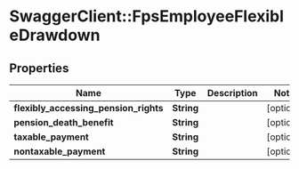 # SwaggerClient::FpsEmployeeFlexibleDrawdown

## Properties
Name | Type | Description | Notes
------------ | ------------- | ------------- | -------------
**flexibly_accessing_pension_rights** | **String** |  | [optional] 
**pension_death_benefit** | **String** |  | [optional] 
**taxable_payment** | **String** |  | [optional] 
**nontaxable_payment** | **String** |  | [optional] 

